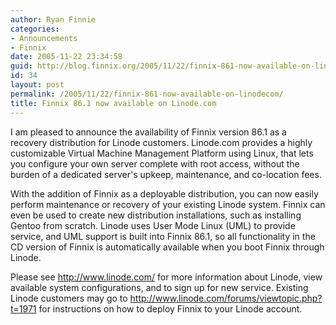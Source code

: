 ```yaml
---
author: Ryan Finnie
categories:
- Announcements
- Finnix
date: 2005-11-22 23:34:58
guid: http://blog.finnix.org/2005/11/22/finnix-861-now-available-on-linodecom/
id: 34
layout: post
permalink: /2005/11/22/finnix-861-now-available-on-linodecom/
title: Finnix 86.1 now available on Linode.com
---
```

I am pleased to announce the availability of Finnix version 86.1 as a recovery distribution for Linode customers. Linode.com provides a highly customizable Virtual Machine Management Platform using Linux, that lets you configure your own server complete with root access, without the burden of a dedicated server's upkeep, maintenance, and co-location fees. 

With the addition of Finnix as a deployable distribution, you can now easily perform maintenance or recovery of your existing Linode system. Finnix can even be used to create new distribution installations, such as installing Gentoo from scratch. Linode uses User Mode Linux (UML) to provide service, and UML support is built into Finnix 86.1, so all functionality in the CD version of Finnix is automatically available when you boot Finnix through Linode. 

Please see <http://www.linode.com/> for more information about Linode, view available system configurations, and to sign up for new service. Existing Linode customers may go to <http://www.linode.com/forums/viewtopic.php?t=1971> for instructions on how to deploy Finnix to your Linode account.
